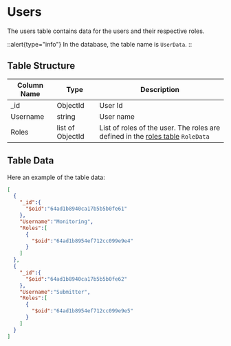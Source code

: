 # Users

The users table contains data for the users and their respective roles.

::alert{type="info"}
In the database, the table name is `UserData`.
::

## Table Structure

| Column Name | Type | Description |
| ----------- | ---- | ----------- |
| _id | ObjectId | User Id |
| Username | string | User name |
| Roles | list of ObjectId | List of roles of the user. The roles are defined in the [roles table](roles.md) `RoleData`

## Table Data

Here an example of the table data:

```json
[
  {
    "_id":{
      "$oid":"64ad1b8940ca17b5b5b0fe61"
    },
    "Username":"Monitoring",
    "Roles":[
      {
        "$oid":"64ad1b8954ef712cc099e9e4"
      }
    ]
  },
  {
    "_id":{
      "$oid":"64ad1b8940ca17b5b5b0fe62"
    },
    "Username":"Submitter",
    "Roles":[
      {
        "$oid":"64ad1b8954ef712cc099e9e5"
      }
    ]
  }
]

```
